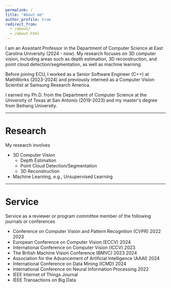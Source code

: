 ```yaml
---
permalink: /
title: "About me"
author_profile: true
redirect_from: 
  - /about/
  - /about.html
---
```


I am an Assistant Professor in the Department of Computer Science at East Carolina University (2024 - now). My research focuses on 3D computer vision, including areas such as depth estimation, 3D reconstruction, and point cloud detection/segmentation, as well as machine learning.

Before joining ECU, I worked as a Senior Software Engineer (C++) at MathWorks (2023-2024) and previously interned as a Computer Vision Scientist at Samsung Research America.

I earned my Ph.D. from the Department of Computer Science at the University of Texas at San Antonio (2019-2023) and my master's degree from Beihang University.

---

# Research

My research involves
- 3D Computer Vision
  - Depth Estimation
  - Point Cloud Detection/Segmentation
  - 3D Reconstruction
- Machine Learning, e.g., Unsupervised Learning

---

# Service
Service as a reviewer or program committee member of the following journals or conferences
- Conference on Computer Vision and Pattern Recognition (CVPR) 2022 2023
- European Conference on Computer Vision (ECCV) 2024
- International Conference on Computer Vision (ICCV) 2023
- The British Machine Vision Conference (BMVC) 2023 2024
- Association for the Advancement of Artificial Intelligence (AAAI) 2024
- International Conference on Data Mining (ICMD) 2024
- International Conference on Neural Information Processing 2022
- IEEE Internet of Things Journal
- IEEE Transactions on Big Data

